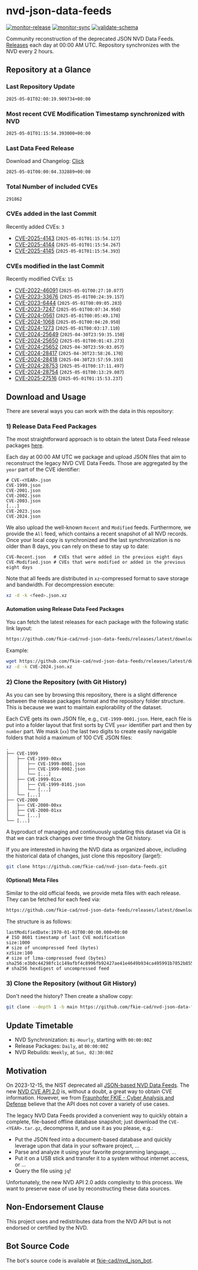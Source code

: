 # nvd-json-data-feeds

[![monitor-release](https://github.com/fkie-cad/nvd-json-data-feeds/actions/workflows/monitor_release.yml/badge.svg)](https://github.com/fkie-cad/nvd-json-data-feeds/actions/workflows/monitor_release.yml)
[![monitor-sync](https://github.com/fkie-cad/nvd-json-data-feeds/actions/workflows/monitor_sync.yml/badge.svg)](https://github.com/fkie-cad/nvd-json-data-feeds/actions/workflows/monitor_sync.yml)
[![validate-schema](https://github.com/fkie-cad/nvd-json-data-feeds/actions/workflows/validate_schema.yml/badge.svg)](https://github.com/fkie-cad/nvd-json-data-feeds/actions/workflows/validate_schema.yml)

Community reconstruction of the deprecated JSON NVD Data Feeds.
[Releases](https://github.com/fkie-cad/nvd-json-data-feeds/releases/latest) each day at 00:00 AM UTC.
Repository synchronizes with the NVD every 2 hours.

## Repository at a Glance

### Last Repository Update

```plain
2025-05-01T02:00:19.909734+00:00
```

### Most recent CVE Modification Timestamp synchronized with NVD

```plain
2025-05-01T01:15:54.393000+00:00
```

### Last Data Feed Release

Download and Changelog: [Click](https://github.com/fkie-cad/nvd-json-data-feeds/releases/latest)

```plain
2025-05-01T00:00:04.332889+00:00
```

### Total Number of included CVEs

```plain
291862
```

### CVEs added in the last Commit

Recently added CVEs: `3`

- [CVE-2025-4143](CVE-2025/CVE-2025-41xx/CVE-2025-4143.json) (`2025-05-01T01:15:54.127`)
- [CVE-2025-4144](CVE-2025/CVE-2025-41xx/CVE-2025-4144.json) (`2025-05-01T01:15:54.267`)
- [CVE-2025-4145](CVE-2025/CVE-2025-41xx/CVE-2025-4145.json) (`2025-05-01T01:15:54.393`)


### CVEs modified in the last Commit

Recently modified CVEs: `15`

- [CVE-2022-46091](CVE-2022/CVE-2022-460xx/CVE-2022-46091.json) (`2025-05-01T00:27:10.077`)
- [CVE-2023-33676](CVE-2023/CVE-2023-336xx/CVE-2023-33676.json) (`2025-05-01T00:24:39.157`)
- [CVE-2023-6444](CVE-2023/CVE-2023-64xx/CVE-2023-6444.json) (`2025-05-01T00:09:05.283`)
- [CVE-2023-7247](CVE-2023/CVE-2023-72xx/CVE-2023-7247.json) (`2025-05-01T00:07:34.950`)
- [CVE-2024-0561](CVE-2024/CVE-2024-05xx/CVE-2024-0561.json) (`2025-05-01T00:05:49.170`)
- [CVE-2024-1068](CVE-2024/CVE-2024-10xx/CVE-2024-1068.json) (`2025-05-01T00:04:20.950`)
- [CVE-2024-1273](CVE-2024/CVE-2024-12xx/CVE-2024-1273.json) (`2025-05-01T00:03:17.110`)
- [CVE-2024-25649](CVE-2024/CVE-2024-256xx/CVE-2024-25649.json) (`2025-04-30T23:59:35.150`)
- [CVE-2024-25650](CVE-2024/CVE-2024-256xx/CVE-2024-25650.json) (`2025-05-01T00:01:43.273`)
- [CVE-2024-25652](CVE-2024/CVE-2024-256xx/CVE-2024-25652.json) (`2025-04-30T23:59:03.057`)
- [CVE-2024-28417](CVE-2024/CVE-2024-284xx/CVE-2024-28417.json) (`2025-04-30T23:58:26.170`)
- [CVE-2024-28418](CVE-2024/CVE-2024-284xx/CVE-2024-28418.json) (`2025-04-30T23:57:59.193`)
- [CVE-2024-28753](CVE-2024/CVE-2024-287xx/CVE-2024-28753.json) (`2025-05-01T00:17:11.497`)
- [CVE-2024-28754](CVE-2024/CVE-2024-287xx/CVE-2024-28754.json) (`2025-05-01T00:13:29.087`)
- [CVE-2025-27516](CVE-2025/CVE-2025-275xx/CVE-2025-27516.json) (`2025-05-01T01:15:53.237`)


## Download and Usage

There are several ways you can work with the data in this repository:

### 1) Release Data Feed Packages

The most straightforward approach is to obtain the latest Data Feed release packages [here](https://github.com/fkie-cad/nvd-json-data-feeds/releases/latest).

Each day at 00:00 AM UTC we package and upload JSON files that aim to reconstruct the legacy NVD CVE Data Feeds.
Those are aggregated by the `year` part of the CVE identifier:

```
# CVE-<YEAR>.json
CVE-1999.json
CVE-2001.json
CVE-2002.json
CVE-2003.json
[...]
CVE-2023.json
CVE-2024.json
```

We also upload the well-known `Recent` and `Modified` feeds.
Furthermore, we provide the `All` feed, which contains a recent snapshot of all NVD records.
Once your local copy is synchronized and the last synchronization is no older than 8 days, you can rely on these to stay up to date:

```plain
CVE-Recent.json   # CVEs that were added in the previous eight days
CVE-Modified.json # CVEs that were modified or added in the previous eight days
```

Note that all feeds are distributed in `xz`-compressed format to save storage and bandwidth.
For decompression execute:

```sh
xz -d -k <feed>.json.xz
```

#### Automation using Release Data Feed Packages

You can fetch the latest releases for each package with the following static link layout:

```sh
https://github.com/fkie-cad/nvd-json-data-feeds/releases/latest/download/CVE-<YEAR>.json.xz
```

Example:

```sh
wget https://github.com/fkie-cad/nvd-json-data-feeds/releases/latest/download/CVE-2024.json.xz
xz -d -k CVE-2024.json.xz
```

### 2) Clone the Repository (with Git History)

As you can see by browsing this repository, there is a slight difference between the release packages format and the repository folder structure.
This is because we want to maintain explorability of the dataset.

Each CVE gets its own JSON file, e.g., `CVE-1999-0001.json`.
Here, each file is put into a folder layout that first sorts by CVE `year` identifier part and then by `number` part.
We mask (`xx`) the last two digits to create easily navigable folders that hold a maximum of 100 CVE JSON files:

```plain
.
├── CVE-1999
│   ├── CVE-1999-00xx
│   │   ├── CVE-1999-0001.json
│   │   ├── CVE-1999-0002.json
│   │   └── [...]
│   ├── CVE-1999-01xx
│   │   ├── CVE-1999-0101.json
│   │   └── [...]
│   └── [...]
├── CVE-2000
│   ├── CVE-2000-00xx
│   ├── CVE-2000-01xx
│   └── [...]
└── [...]
```

A byproduct of managing and continuously updating this dataset via Git is that we can track changes over time through the Git history.

If you are interested in having the NVD data as organized above, including the historical data of changes, just clone this repository (large!):

```sh
git clone https://github.com/fkie-cad/nvd-json-data-feeds.git
```

#### (Optional) Meta Files

Similar to the old official feeds, we provide meta files with each release. They can be fetched for each feed via:

```sh
https://github.com/fkie-cad/nvd-json-data-feeds/releases/latest/download/CVE-<YEAR>.meta
```

The structure is as follows:

```plain
lastModifiedDate:1970-01-01T00:00:00.000+00:00                          # ISO 8601 timestamp of last CVE modification
size:1000                                                               # size of uncompressed feed (bytes)
xzSize:100                                                              # size of lzma-compressed feed (bytes)
sha256:e3b0c44298fc1c149afbf4c8996fb92427ae41e4649b934ca495991b7852b855 # sha256 hexdigest of uncompressed feed
```

### 3) Clone the Repository (without Git History)

Don't need the history? Then create a shallow copy:

```sh
git clone --depth 1 -b main https://github.com/fkie-cad/nvd-json-data-feeds.git
```


## Update Timetable

* NVD Synchronization: `Bi-Hourly`, starting with `00:00:00Z`
* Release Packages: `Daily`, at `00:00:00Z`
* NVD Rebuilds: `Weekly`, at `Sun, 02:30:00Z`


## Motivation

On 2023-12-15, the NIST deprecated all [JSON-based NVD Data Feeds](https://nvd.nist.gov/vuln/data-feeds#divRetirementBanner-1).
The new [NVD CVE API 2.0](https://nvd.nist.gov/developers/vulnerabilities) is, without a doubt, a great way to obtain CVE information.
However, we from [Fraunhofer FKIE - Cyber Analysis and Defense](https://www.fkie.fraunhofer.de/en/departments/cad.html) believe that the API does not cover a variety of use cases.

The legacy NVD Data Feeds provided a convenient way to quickly obtain a complete, file-based offline database snapshot; just download the `CVE-<YEAR>.tar.gz`, decompress it, and use it as you please, e.g.:

- Put the JSON feed into a document-based database and quickly leverage upon that data in your software project, ...
- Parse and analyze it using your favorite programming language, ...
- Put it on a USB stick and transfer it to a system without internet access, or ...
- Query the file using `jq`!

Unfortunately, the new NVD API 2.0 adds complexity to this process.
We want to preserve ease of use by reconstructing these data sources.

## Non-Endorsement Clause

This project uses and redistributes data from the NVD API but is not endorsed or certified by the NVD.

## Bot Source Code

The bot's source code is available at [fkie-cad/nvd\_json\_bot](https://github.com/fkie-cad/nvd_json_bot).